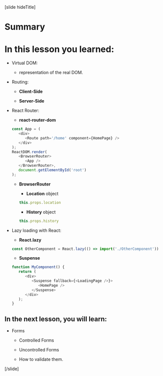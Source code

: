 [slide hideTitle]

# Summary

# In this lesson you learned:

- Virtual DOM:

   - representation of the real DOM.

- Routing:

   - **Client-Side**

   - **Server-Side**

- React Router:

   - **react-router-dom**

   ```js
   const App = (
      <div>
         <Route path='/home' component={HomePage} />
      </div>
   );
   ReactDOM.render(
      <BrowserRouter>
         <App />
      </BrowserRouter>,
      document.getElementById('root')
   );
   ```

   - **BrowserRouter**
      
      - **Location** object

      ```js
      this.props.location
      ```
      
      - **History** object

      ```js
      this.props.history
      ```

- Lazy loading with React:

   - **React.lazy**

   ```js
   const OtherComponent = React.lazy(() => import('./OtherComponent'));
   ```

   - **Suspense**

   ```js
   function MyComponent() {
      return (
         <div>
            <Suspense fallback={<LoadingPage />}>
               <HomePage />
            </Suspense>
         </div>
      );
   }
   ```

## In the next lesson, you will learn:

- Forms

   - Controlled Forms

   - Uncontrolled Forms

   - How to validate them.

[/slide]
